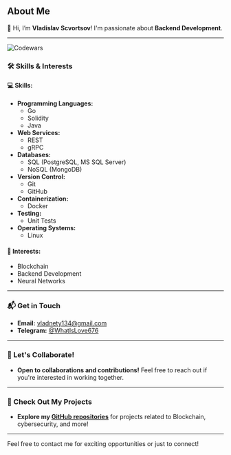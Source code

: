 ## About Me

👋 Hi, I’m **Vladislav Scvortsov**! I'm passionate about **Backend Development**.

---

![Codewars](https://www.codewars.com/users/VladislavSCV/badges/large)

### 🛠️ Skills & Interests

#### 💻 **Skills:**

- **Programming Languages:** 
  - Go 
  - Solidity
  - Java
- **Web Services:** 
  - REST 
  - gRPC
- **Databases:** 
  - SQL (PostgreSQL, MS SQL Server)
  - NoSQL (MongoDB)
- **Version Control:** 
  - Git 
  - GitHub
- **Containerization:** 
  - Docker 
- **Testing:** 
  - Unit Tests
- **Operating Systems:** 
  - Linux

#### 👀 **Interests:**
- Blockchain
- Backend Development
- Neural Networks

---

### 📬 Get in Touch

- **Email:** [vladnety134@gmail.com](mailto:vladnety134@gmail.com)
- **Telegram:** [@WhatIsLove676](https://web.telegram.org/a/)

---

### 🤝 Let's Collaborate!

- **Open to collaborations and contributions!** Feel free to reach out if you're interested in working together.

---

### 🚀 Check Out My Projects

- **Explore my [GitHub repositories](https://github.com/yourusername)** for projects related to Blockchain, cybersecurity, and more!

---

Feel free to contact me for exciting opportunities or just to connect!

